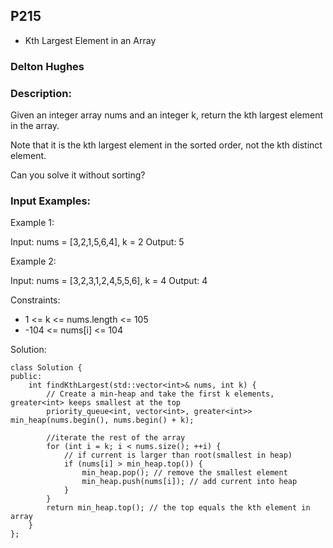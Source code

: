 ## P215
 - Kth Largest Element in an Array
### Delton Hughes
### Description:
Given an integer array nums and an integer k, return the kth largest element in the array.

Note that it is the kth largest element in the sorted order, not the kth distinct element.

Can you solve it without sorting?

### Input Examples: 
Example 1:

Input: nums = [3,2,1,5,6,4], k = 2
Output: 5

Example 2:

Input: nums = [3,2,3,1,2,4,5,5,6], k = 4
Output: 4   


Constraints:

- 1 <= k <= nums.length <= 105
- -104 <= nums[i] <= 104

Solution: 
```
class Solution {
public:
    int findKthLargest(std::vector<int>& nums, int k) {
        // Create a min-heap and take the first k elements, greater<int> keeps smallest at the top
        priority_queue<int, vector<int>, greater<int>> min_heap(nums.begin(), nums.begin() + k);
        
        //iterate the rest of the array
        for (int i = k; i < nums.size(); ++i) {
            // if current is larger than root(smallest in heap)
            if (nums[i] > min_heap.top()) {
                min_heap.pop(); // remove the smallest element
                min_heap.push(nums[i]); // add current into heap
            }
        }
        return min_heap.top(); // the top equals the kth element in array 
    }
};

```
